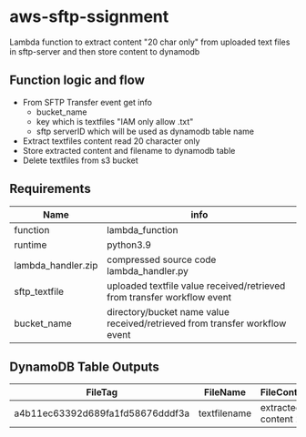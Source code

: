 # aws-sftp-ssignment
Lambda function to extract content "20 char only" from uploaded text files in sftp-server and then store content to dynamodb


## Function logic and flow
- From SFTP Transfer event get info
    - bucket_name
    - key which is textfiles "IAM only allow .txt"
    - sftp serverID which will be used as dynamodb table name
- Extract textfiles content read 20 character only
- Store extracted content and filename to dynamodb table
- Delete textfiles from s3 bucket 

## Requirements
| Name | info |
|------|---------|
| function | lambda_function |
| runtime | python3.9 |
| lambda_handler.zip | compressed source code lambda_handler.py |
| sftp_textfile | uploaded textfile value received/retrieved from transfer workflow event |
| bucket_name | directory/bucket name value received/retrieved from transfer workflow event |


## DynamoDB Table Outputs

| FileTag | FileName | FileContent | 
|------|-------------|-------------|
| a4b11ec63392d689fa1fd58676dddf3a | textfilename | extracted content 20|
